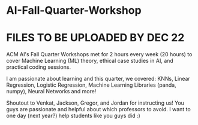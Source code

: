 # AI-Fall-Quarter-Workshop

# FILES TO BE UPLOADED BY DEC 22 

ACM AI's Fall Quarter Workshops met for 2 hours every week (20 hours) to cover Machine Learning (ML) theory, ethical case studies in AI, and practical coding sessions.

I am passionate about learning and this quarter, we covered: KNNs, Linear Regression, Logistic Regression, Machine Learning Libraries (panda, numpy), Neural Networks and more! 

Shoutout to Venkat, Jackson, Gregor, and Jordan for instructing us! You guys are passionate and helpful about which professors to avoid. 
I want to one day (next year?) help students like you guys did :) 
